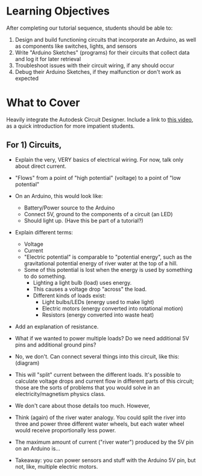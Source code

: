 # Learning Objectives
After completing our tutorial sequence, students should be able to:
1. Design and build functioning circuits that incorporate an Arduino, as well as components like switches, lights, and sensors
2. Write "Arduino Sketches" (programs) for their circuits that collect data and log it for later retrieval
3. Troubleshoot issues with their circuit wiring, if any should occur
4. Debug their Arduino Sketches, if they malfunction or don't work as expected
# What to Cover
Heavily integrate the Autodesk Circuit Designer.
Include a link to [this video](https://www.youtube.com/watch?v=nL34zDTPkcs), as a quick introduction for more impatient students.

## For 1) Circuits,
* Explain the very, VERY basics of electrical wiring. For now, talk only about direct current.
* "Flows" from a point of "high potential" (voltage) to a point of "low potential"
* On an Arduino, this would look like:
  * Battery/Power source to the Arduino
  * Connect 5V, ground to the components of a circuit (an LED)
  * Should light up. (Have this be part of a tutorial?)
* Explain different terms:
  * Voltage
  * Current
  * "Electric potential" is comparable to "potential energy", such as the gravitational potential energy of river water at the top of a hill.
  * Some of this potential is lost when the energy is used by something to do something.
    * Lighting a light bulb (load) uses energy.
    * This causes a voltage drop "across" the load.
    * Different kinds of loads exist:
      * Light bulbs/LEDs (energy used to make light)
      * Electric motors (energy converted into rotational motion)
      * Resistors (energy converted into waste heat)
* Add an explanation of resistance.

* What if we wanted to power multiple loads? Do we need additional 5V pins and additional ground pins?
 * No, we don't. Can connect several things into this circuit, like this: (diagram)
 * This will "split" current between the different loads. It's possible to calculate voltage drops and current flow in different parts of this circuit; those are the sorts of problems that you would solve in an electricity/magnetism physics class.
 * We don't care about those details too much. However,
 * Think (again) of the river water analogy. You could split the river into three and power three different water wheels, but each water wheel would receive proportionally less power.
 * The maximum amount of current ("river water") produced by the 5V pin on an Arduino is...
 * Takeaway: you can power sensors and stuff with the Arduino 5V pin, but not, like, multiple electric motors.


